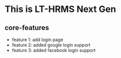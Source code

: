 # This is LT-HRMS Next Gen

## core-features
* feature 1: add login page
* feature 2: added google login support
* feature 3: added facebook login support

